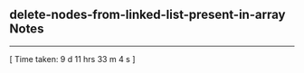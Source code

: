 <h2>delete-nodes-from-linked-list-present-in-array Notes</h2><hr>[ Time taken: 9 d 11 hrs 33 m 4 s ]